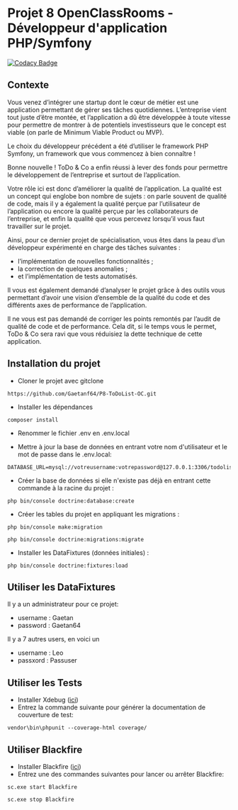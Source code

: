 # Projet 8 OpenClassRooms - Développeur d'application PHP/Symfony

[![Codacy Badge](https://app.codacy.com/project/badge/Grade/eb1adf2336844b14afa9b29ecf534b9f)](https://www.codacy.com/gh/Gaetanf64/P8-ToDoList-OC/dashboard?utm_source=github.com&amp;utm_medium=referral&amp;utm_content=Gaetanf64/P8-ToDoList-OC&amp;utm_campaign=Badge_Grade)

## Contexte

Vous venez d’intégrer une startup dont le cœur de métier est une application permettant de gérer ses tâches quotidiennes. L’entreprise vient tout juste d’être montée, et l’application a dû être développée à toute vitesse pour permettre de montrer à de potentiels investisseurs que le concept est viable (on parle de Minimum Viable Product ou MVP).

Le choix du développeur précédent a été d’utiliser le framework PHP Symfony, un framework que vous commencez à bien connaître ! 

Bonne nouvelle ! ToDo & Co a enfin réussi à lever des fonds pour permettre le développement de l’entreprise et surtout de l’application.

Votre rôle ici est donc d’améliorer la qualité de l’application. La qualité est un concept qui englobe bon nombre de sujets : on parle souvent de qualité de code, mais il y a également la qualité perçue par l’utilisateur de l’application ou encore la qualité perçue par les collaborateurs de l’entreprise, et enfin la qualité que vous percevez lorsqu’il vous faut travailler sur le projet.

Ainsi, pour ce dernier projet de spécialisation, vous êtes dans la peau d’un développeur expérimenté en charge des tâches suivantes :

* l’implémentation de nouvelles fonctionnalités ;
* la correction de quelques anomalies ;
* et l’implémentation de tests automatisés.

Il vous est également demandé d’analyser le projet grâce à des outils vous permettant d’avoir une vision d’ensemble de la qualité du code et des différents axes de performance de l’application.

Il ne vous est pas demandé de corriger les points remontés par l’audit de qualité de code et de performance. Cela dit, si le temps vous le permet, ToDo & Co sera ravi que vous réduisiez la dette technique de cette application.

## Installation du projet 

* Cloner le projet avec gitclone 
```
https://github.com/Gaetanf64/P8-ToDoList-OC.git
```

* Installer les dépendances 
```
composer install
```

* Renommer le fichier .env en .env.local
  
* Mettre à jour la base de données en entrant votre nom d'utilisateur et le mot de passe dans le .env.local:
```
DATABASE_URL=mysql://votreusername:votrepassword@127.0.0.1:3306/todolist
```

* Créer la base de données si elle n'existe pas déjà en entrant cette commande à la racine du projet : 
```
php bin/console doctrine:database:create
```

* Créer les tables du projet en appliquant les migrations : 
```
php bin/console make:migration
```

```
php bin/console doctrine:migrations:migrate
```

* Installer les DataFixtures (données initiales) : 
```
php bin/console doctrine:fixtures:load
```


## Utiliser les DataFixtures

Il y a un administrateur pour ce projet:
* username : Gaetan
* password : Gaetan64

Il y a 7 autres users, en voici un
* username : Leo
* passxord : Passuser


## Utiliser les Tests

- Installer Xdebug ([ici](https://xdebug.org/docs/install))
- Entrez la commande suivante pour générer la documentation de couverture de test:
```
vendor\bin\phpunit --coverage-html coverage/   
```

## Utiliser Blackfire

- Installer Blackfire ([ici](https://blackfire.io/docs/up-and-running/installation?action=install&mode=full&version=latest&mode=quick&location=local&os=windows&language=php&agent=1123bc2b-a7e3-4847-936f-0854fc75cdc1))
- Entrez une des commandes suivantes pour lancer ou arrêter Blackfire:
```
sc.exe start Blackfire
```
```
sc.exe stop Blackfire
```